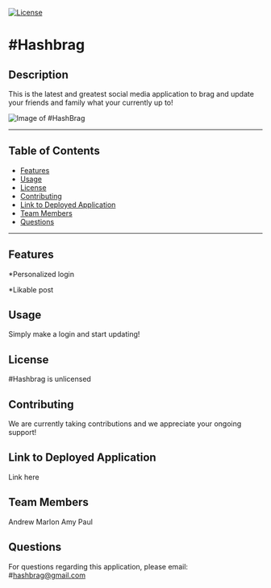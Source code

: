 
  
  [![License](https://img.shields.io/badge/license-Unlicense-blue.svg)](http://unlicense.org/)

  

  # #Hashbrag
  ## Description
  This is the latest and greatest social media application to brag and update your friends and family what your currently up to! 

  ![Image of #HashBrag](https://github.com/marlonpacheco/Project-2/blob/main/public/img/Screen%20Shot%202020-10-12%20at%207.20.12%20PM.png?raw=true)
  
  ---
  ## Table of Contents

  * [Features](#features)
  * [Usage](#usage)
  * [License](#license)
  * [Contributing](#contributing)
  * [Link to Deployed Application](#link)
  * [Team Members](#teamMembers)
  * [Questions](#questions)
 ---
 ## Features
  \*Personalized login

  \*Likable post

  ## Usage
  Simply make a login and start updating!

  ## License
  #Hashbrag is unlicensed

  ## Contributing
  We are currently taking contributions and we appreciate your ongoing support!

  ## Link to Deployed Application
  Link here

  ## Team Members
  Andrew
  Marlon
  Amy
  Paul

  ## Questions
  For questions regarding this application, please email: 
  #hashbrag@gmail.com





